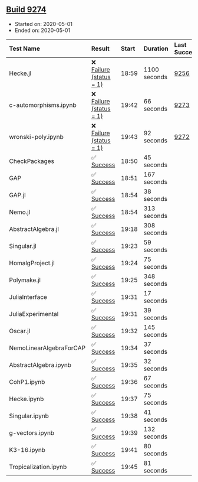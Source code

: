 ## [Build 9274](https://oscarci.mathematik.uni-kl.de/job/oscar/9274/)

* Started on: 2020-05-01
* Ended on: 2020-05-01

| Test Name    | Result | Start | Duration | Last Success | First Failure |
|:-------------|:-------|:------|:---------|:-------------|:--------------|
| Hecke.jl | ❌ [Failure (status = 1)](https://oscarci.mathematik.uni-kl.de/job/oscar/9274/artifact/logs/build-9274/Hecke.jl.log) | 18:59 | 1100 seconds | [9256](https://oscarci.mathematik.uni-kl.de/job/oscar/9256/) | [9257](https://oscarci.mathematik.uni-kl.de/job/oscar/9257/) |
| c-automorphisms.ipynb | ❌ [Failure (status = 1)](https://oscarci.mathematik.uni-kl.de/job/oscar/9274/artifact/logs/build-9274/c-automorphisms.ipynb.log) | 19:42 | 66 seconds | [9273](https://oscarci.mathematik.uni-kl.de/job/oscar/9273/) | [9274](https://oscarci.mathematik.uni-kl.de/job/oscar/9274/) |
| wronski-poly.ipynb | ❌ [Failure (status = 1)](https://oscarci.mathematik.uni-kl.de/job/oscar/9274/artifact/logs/build-9274/wronski-poly.ipynb.log) | 19:43 | 92 seconds | [9272](https://oscarci.mathematik.uni-kl.de/job/oscar/9272/) | [9273](https://oscarci.mathematik.uni-kl.de/job/oscar/9273/) |
| CheckPackages | ✅ [Success](https://oscarci.mathematik.uni-kl.de/job/oscar/9274/artifact/logs/build-9274/CheckPackages.log) | 18:50 | 45 seconds |  |  |
| GAP | ✅ [Success](https://oscarci.mathematik.uni-kl.de/job/oscar/9274/artifact/logs/build-9274/GAP.log) | 18:51 | 167 seconds |  |  |
| GAP.jl | ✅ [Success](https://oscarci.mathematik.uni-kl.de/job/oscar/9274/artifact/logs/build-9274/GAP.jl.log) | 18:54 | 38 seconds |  |  |
| Nemo.jl | ✅ [Success](https://oscarci.mathematik.uni-kl.de/job/oscar/9274/artifact/logs/build-9274/Nemo.jl.log) | 18:54 | 313 seconds |  |  |
| AbstractAlgebra.jl | ✅ [Success](https://oscarci.mathematik.uni-kl.de/job/oscar/9274/artifact/logs/build-9274/AbstractAlgebra.jl.log) | 19:18 | 308 seconds |  |  |
| Singular.jl | ✅ [Success](https://oscarci.mathematik.uni-kl.de/job/oscar/9274/artifact/logs/build-9274/Singular.jl.log) | 19:23 | 59 seconds |  |  |
| HomalgProject.jl | ✅ [Success](https://oscarci.mathematik.uni-kl.de/job/oscar/9274/artifact/logs/build-9274/HomalgProject.jl.log) | 19:24 | 75 seconds |  |  |
| Polymake.jl | ✅ [Success](https://oscarci.mathematik.uni-kl.de/job/oscar/9274/artifact/logs/build-9274/Polymake.jl.log) | 19:25 | 348 seconds |  |  |
| JuliaInterface | ✅ [Success](https://oscarci.mathematik.uni-kl.de/job/oscar/9274/artifact/logs/build-9274/JuliaInterface.log) | 19:31 | 17 seconds |  |  |
| JuliaExperimental | ✅ [Success](https://oscarci.mathematik.uni-kl.de/job/oscar/9274/artifact/logs/build-9274/JuliaExperimental.log) | 19:31 | 39 seconds |  |  |
| Oscar.jl | ✅ [Success](https://oscarci.mathematik.uni-kl.de/job/oscar/9274/artifact/logs/build-9274/Oscar.jl.log) | 19:32 | 145 seconds |  |  |
| NemoLinearAlgebraForCAP | ✅ [Success](https://oscarci.mathematik.uni-kl.de/job/oscar/9274/artifact/logs/build-9274/NemoLinearAlgebraForCAP.log) | 19:34 | 37 seconds |  |  |
| AbstractAlgebra.ipynb | ✅ [Success](https://oscarci.mathematik.uni-kl.de/job/oscar/9274/artifact/logs/build-9274/AbstractAlgebra.ipynb.log) | 19:35 | 32 seconds |  |  |
| CohP1.ipynb | ✅ [Success](https://oscarci.mathematik.uni-kl.de/job/oscar/9274/artifact/logs/build-9274/CohP1.ipynb.log) | 19:36 | 67 seconds |  |  |
| Hecke.ipynb | ✅ [Success](https://oscarci.mathematik.uni-kl.de/job/oscar/9274/artifact/logs/build-9274/Hecke.ipynb.log) | 19:37 | 75 seconds |  |  |
| Singular.ipynb | ✅ [Success](https://oscarci.mathematik.uni-kl.de/job/oscar/9274/artifact/logs/build-9274/Singular.ipynb.log) | 19:38 | 41 seconds |  |  |
| g-vectors.ipynb | ✅ [Success](https://oscarci.mathematik.uni-kl.de/job/oscar/9274/artifact/logs/build-9274/g-vectors.ipynb.log) | 19:39 | 132 seconds |  |  |
| K3-16.ipynb | ✅ [Success](https://oscarci.mathematik.uni-kl.de/job/oscar/9274/artifact/logs/build-9274/K3-16.ipynb.log) | 19:41 | 80 seconds |  |  |
| Tropicalization.ipynb | ✅ [Success](https://oscarci.mathematik.uni-kl.de/job/oscar/9274/artifact/logs/build-9274/Tropicalization.ipynb.log) | 19:45 | 81 seconds |  |  |
